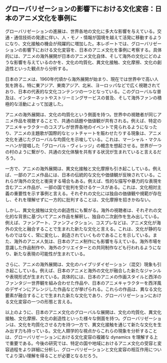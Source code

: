 ## グローバリゼーションの影響下における文化変容：日本のアニメ文化を事例に

グローバリゼーションの進展は、世界各地の文化に多大な影響を与えている。交通・通信技術の発達に伴い、人・モノ・情報が国境を越えて活発に移動するようになり、文化接触の機会が飛躍的に増加した。本レポートでは、グローバリゼーションの影響下における文化変容を、日本のアニメ文化を事例に考察する。具体的には、アニメの海外展開が日本のアニメ文化自体、そして海外の文化にどのような影響を与えているのかを、文化の均質化、異文化接触、文化摩擦、文化の創造性といった観点から分析する。

日本のアニメは、1960年代頃から海外展開が始まり、現在では世界中で高い人気を誇る。特に東アジア、東南アジア、北米、ヨーロッパなどで広く視聴されており、日本の代表的な文化コンテンツの一つとなっている。このグローバルな普及は、インターネットやストリーミングサービスの普及、そして海外ファンの積極的な活動によって加速した。

アニメの海外展開は、文化の均質化という側面を持つ。世界中の視聴者が同じアニメ作品を視聴することで、共通の話題や価値観が共有される。例えば、特定のアニメキャラクターのコスプレが世界各地のイベントで見られるようになったり、アニメの主題歌が国際的なヒットチャートを賑わせたりする現象は、アニメ文化を通じたグローバルな均質化を示唆している。これは、マーシャル・マクルーハンが提唱した「グローバル・ヴィレッジ」の概念を想起させる。世界が一つの村のように繋がり、共通の文化体験を共有する状況が生まれていると言えるだろう。

一方で、アニメの海外展開は、異文化接触と文化摩擦も引き起こしている。例えば、一部のアニメ作品には、日本の伝統的な文化や価値観が反映されている。これらが海外の文化と衝突する場合もある。例えば、性的な描写や暴力的な表現を含むアニメ作品が、一部の国で批判を受けるケースがある。これは、文化相対主義の重要性を示す事例と言える。それぞれの文化には独自の価値観や規範が存在し、それを理解せずに一方的に批判することは、文化摩擦を招きかねない。

しかし、異文化接触は文化の創造性にも繋がる。海外の視聴者は、それぞれの文化的な背景に基づいてアニメ作品を解釈し、独自の二次創作を生み出している。例えば、ファンアート、ファンフィクション、コスプレなどは、アニメ文化が海外の文化と融合することで生まれた新たな文化と言える。これは、文化が静的なものではなく、常に変化し、創造されていくものであることを示している。また、海外のアニメ人気は、日本のアニメ制作にも影響を与えている。海外市場を意識した作品制作や、海外のクリエイターとの共同制作なども行われるようになり、新たな表現の可能性が生まれている。

さらに、アニメの海外展開は、文化のハイブリダイゼーション（混交）現象も引き起こしている。例えば、日本のアニメと海外の文化が融合した新たなジャンルや表現形式が生まれている。具体的には、日本のアニメの作画スタイルと西洋のファンタジー世界観を組み合わせた作品や、日本のアニメキャラクターを西洋風のデザインにアレンジした作品などが挙げられる。これらの作品は、異なる文化要素が融合することで生まれた新たな文化であり、グローバリゼーションにおける文化変容の一つの形態と言える。

以上のように、日本のアニメ文化のグローバルな展開は、文化の均質化、異文化接触、文化摩擦、文化の創造性といった様々な側面を持つ。グローバリゼーションは、文化を均質化させる力を持つ一方で、異文化接触を通じて新たな文化を生み出す力も持っている。文化人類学的な視点からこれらの現象を分析することは、グローバリゼーションにおける文化変容の複雑な dynamics を理解する上で重要である。今後の研究では、特定の国や地域におけるアニメ文化の受容と変容過程をより詳細に分析し、グローバリゼーションと文化変容の相互作用についてより深い理解を得ることが必要となるだろう。
